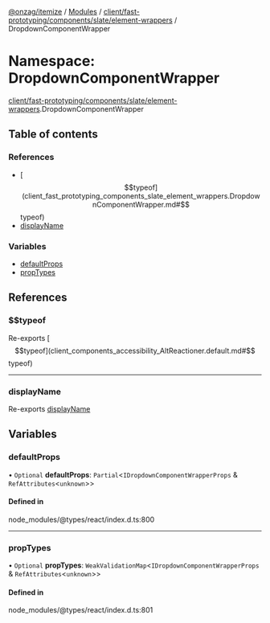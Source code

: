 [@onzag/itemize](../README.md) / [Modules](../modules.md) / [client/fast-prototyping/components/slate/element-wrappers](client_fast_prototyping_components_slate_element_wrappers.md) / DropdownComponentWrapper

# Namespace: DropdownComponentWrapper

[client/fast-prototyping/components/slate/element-wrappers](client_fast_prototyping_components_slate_element_wrappers.md).DropdownComponentWrapper

## Table of contents

### References

- [$$typeof](client_fast_prototyping_components_slate_element_wrappers.DropdownComponentWrapper.md#$$typeof)
- [displayName](client_fast_prototyping_components_slate_element_wrappers.DropdownComponentWrapper.md#displayname)

### Variables

- [defaultProps](client_fast_prototyping_components_slate_element_wrappers.DropdownComponentWrapper.md#defaultprops)
- [propTypes](client_fast_prototyping_components_slate_element_wrappers.DropdownComponentWrapper.md#proptypes)

## References

### $$typeof

Re-exports [$$typeof](client_components_accessibility_AltReactioner.default.md#$$typeof)

___

### displayName

Re-exports [displayName](client_components_accessibility_AltReactioner.default.md#displayname)

## Variables

### defaultProps

• `Optional` **defaultProps**: `Partial`\<`IDropdownComponentWrapperProps` & `RefAttributes`\<`unknown`\>\>

#### Defined in

node_modules/@types/react/index.d.ts:800

___

### propTypes

• `Optional` **propTypes**: `WeakValidationMap`\<`IDropdownComponentWrapperProps` & `RefAttributes`\<`unknown`\>\>

#### Defined in

node_modules/@types/react/index.d.ts:801
